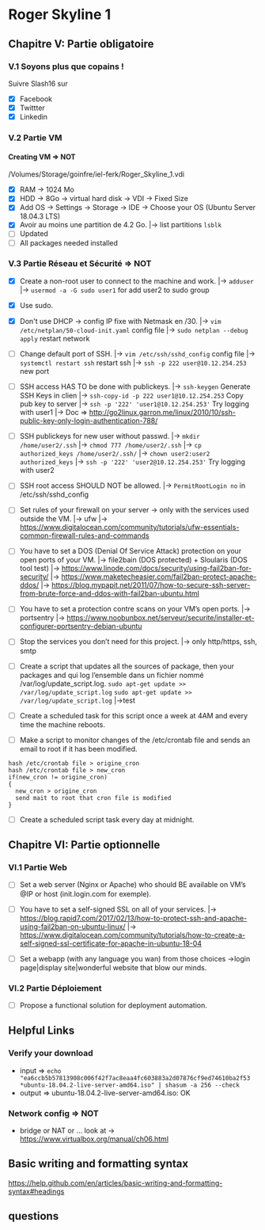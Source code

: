 # Roger Skyline 1
## Chapitre V: Partie obligatoire
### V.1 Soyons plus que copains !
Suivre Slash16 sur 
- [x] Facebook
- [x] Twittter
- [x] Linkedin
### V.2 Partie VM
#### Creating VM => NOT
/Volumes/Storage/goinfre/iel-ferk/Roger_Skyline_1.vdi
- [x] RAM -> 1024 Mo
- [x] HDD -> 8Go -> virtual hard disk -> VDI -> Fixed Size
- [x] Add OS -> Settings -> Storage -> IDE -> Choose your OS (Ubuntu Server 18.04.3 LTS)
- [x] Avoir au moins une partition de 4.2 Go.
	|-> list partitions ```lsblk```
- [ ] Updated
- [ ] All packages needed installed

### V.3 Partie Réseau et Sécurité => NOT
- [x] Create a non-root user to connect to the machine and work.
	|-> ```adduser```
	|-> ```usermod -a -G sudo user1``` for add user2 to sudo group
- [x] Use sudo.
- [x] Don't use DHCP -> config IP fixe with Netmask en /30.
	|-> ```vim /etc/netplan/50-cloud-init.yaml``` config file 
	|-> ```sudo netplan --debug apply``` restart network 

- [ ] Change default port of SSH.
	|-> ```vim /etc/ssh/sshd_config``` config file
	|-> ```systemctl restart ssh``` restart ssh
	|-> ```ssh -p 222 user@10.12.254.253``` new port 

- [ ] SSH access HAS TO be done with publickeys.
	|-> ```ssh-keygen``` Generate SSH Keys in clien 
	|-> ```ssh-copy-id -p 222 user1@10.12.254.253``` Copy pub key to server 
	|-> ```ssh -p '222' 'user1@10.12.254.253'``` Try logging with user1
	|-> Doc => http://go2linux.garron.me/linux/2010/10/ssh-public-key-only-login-authentication-788/

- [ ] SSH publickeys for new user without passwd.
	|-> ```mkdir /home/user2/.ssh```
	|-> ```chmod 777 /home/user2/.ssh```
	|-> ```cp authorized_keys /home/user2/.ssh/```
	|-> ```chown user2:user2 authorized_keys``` 
	|-> ```ssh -p '222' 'user2@10.12.254.253'``` Try logging with user2

- [ ] SSH root access SHOULD NOT be allowed.
	|-> ```PermitRootLogin no``` in /etc/ssh/sshd_config 

- [ ] Set rules of your firewall on your server -> only with the services used outside the VM.
	|-> ufw
	|-> https://www.digitalocean.com/community/tutorials/ufw-essentials-common-firewall-rules-and-commands
- [ ] You have to set a DOS (Denial Of Service Attack) protection on your open ports of your VM.
	|-> file2bain (DOS protected) + Sloularis (DOS tool test)
	|-> https://www.linode.com/docs/security/using-fail2ban-for-security/
	|-> https://www.maketecheasier.com/fail2ban-protect-apache-ddos/
	|-> https://blog.mypapit.net/2011/07/how-to-secure-ssh-server-from-brute-force-and-ddos-with-fail2ban-ubuntu.html
- [ ] You have to set a protection contre scans on your VM’s open ports.
	|-> portsentry
	|-> https://www.noobunbox.net/serveur/securite/installer-et-configurer-portsentry-debian-ubuntu
- [ ] Stop the services you don’t need for this project.
	|-> only http/https, ssh, smtp
- [ ] Create a script that updates all the sources of package, then your packages and qui log l’ensemble dans un fichier nommé /var/log/update_script.log.
```sudo apt-get update >> /var/log/update_script.log```
```sudo apt-get update >> /var/log/update_script.log```
	|->test
- [ ]  Create a scheduled task for this script once a week at 4AM and every time the machine reboots.
- [ ]  Make a script to monitor changes of the /etc/crontab file and sends an email to root if it has been modified. 
```
hash /etc/crontab file > origine_cron
hash /etc/crontab file > new_cron
if(new_cron != origine_cron)
{
  new_cron > origine_cron
  send mait to root that cron file is modified 
}
```
- [ ]  Create a scheduled script task every day at midnight.


## Chapitre VI: Partie optionnelle
### VI.1 Partie Web
- [ ]  Set a web server (Nginx or Apache) who should BE available on VM’s @IP or host (init.login.com for exemple).
- [ ]  You have to set a self-signed SSL on all of your services.
	|-> https://blog.rapid7.com/2017/02/13/how-to-protect-ssh-and-apache-using-fail2ban-on-ubuntu-linux/
	|-> https://www.digitalocean.com/community/tutorials/how-to-create-a-self-signed-ssl-certificate-for-apache-in-ubuntu-18-04
- [ ]  Set a webapp (with any language you wan) from those choices ->login page|display site|wonderful website that blow our minds.


### VI.2 Partie Déploiement
- [ ]  Propose a functional solution for deployment automation.

## Helpful Links 
### Verify your download
- input => ```echo "ea6ccb5b57813908c006f42f7ac8eaa4fc603883a2d07876cf9ed74610ba2f53 *ubuntu-18.04.2-live-server-amd64.iso" | shasum -a 256 --check```
- output => ubuntu-18.04.2-live-server-amd64.iso: OK
### Network config => NOT
- bridge or NAT or ... look at -> https://www.virtualbox.org/manual/ch06.html
## Basic writing and formatting syntax
https://help.github.com/en/articles/basic-writing-and-formatting-syntax#headings

## questions
